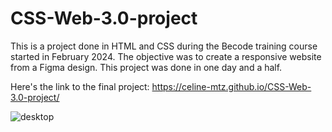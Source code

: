# CSS-Web-3.0-project

This is a project done in HTML and CSS during the Becode training course started in February 2024. The objective was to create a responsive website from a Figma design. This project was done in one day and a half.

Here's the link to the final project:
https://celine-mtz.github.io/CSS-Web-3.0-project/

![desktop](desktop.png)